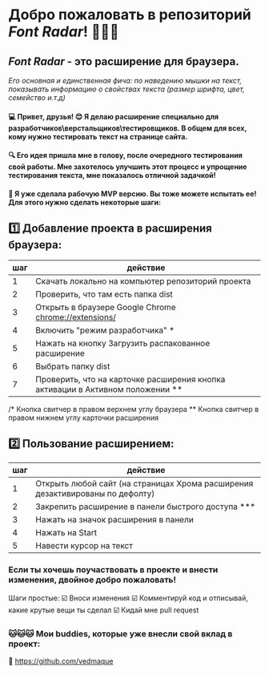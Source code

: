 # Добро пожаловать в репозиторий _Font Radar_! 👋👋👋
## _Font Radar_ - это расширение для браузера.
*Его основная и единственная фича: по наведению мышки на текст, показывать информацию о свойствах текста (размер шрифта, цвет, семейство и.т.д)*

####  💻 Привет, друзья! 😊 Я делаю расширение специально для разработчиков\верстальщиков\тестировщиков. В общем для всех, кому нужно тестировать текст на странице сайта.
####  🔍 Его идея пришла мне в голову, после очередного тестирования свой работы. Мне захотелось улучшить этот процесс и упрощение тестирования текста, мне показалось отличной задачкой!
####  🔨 Я уже сделала рабочую MVP версию. Вы тоже можете испытать ее! Для этого нужно сделать некоторые шаги:


## 1️⃣ Добавление проекта в расширения браузера:
| шаг | действие |
|-----|-----|
| 1 | Скачать локально на компьютер репозиторий проекта  |
| 2 | Проверить, что там есть папка dist |
| 3 | Открыть в браузере Google Chrome <chrome://extensions/> |
| 4 | Включить "режим разработчика" * |
| 5 | Нажать на кнопку Загрузить распакованное расширение |
| 6 | Выбрать папку dist |
| 7 | Проверить, что на карточке расширения кнопка активации в Активном положении ** |

/* Кнопка свитчер в правом верхнем углу браузера
** Кнопка свитчер в правом нижнем углу карточки расширения

## 2️⃣ Пользование расширением:
| шаг | действие |
|-----|-----|
| 1 | Открыть любой сайт (на страницах Хрома расширения дезактивированы по дефолту) |
| 2 | Закрепить расширение в панели быстрого доступа *** |
| 3 | Нажать на значок расширения в панели |
| 4 | Нажать на Start |
| 5 | Навести курсор на текст |

### Если ты хочешь поучаствовать в проекте и внести изменения, двойное добро пожаловать! 
 Шаги простые:
 ☑️ Вноси изменения
 ☑️ Комментируй код и отписывай, какие крутые вещи ты сделал
 ☑️ Кидай мне pull request

 ### 🐱🐱🐱 Мои buddies, которые уже внесли свой вклад в проект:
 👾 <https://github.com/vedmaque> 